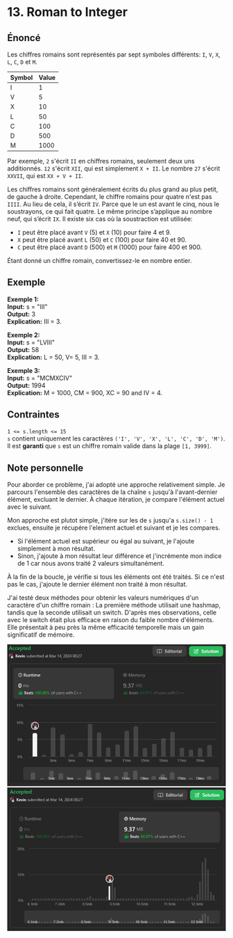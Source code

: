 # 13. Roman to Integer

## Énoncé

Les chiffres romains sont représentés par sept symboles différents: `I`, `V`, `X`, `L`, `C`, `D` et `M`.

| **Symbol** | **Value** |
| ---------- | --------- |
| I          | 1         |
| V          | 5         |
| X          | 10        |
| L          | 50        |
| C          | 100       |
| D          | 500       |
| M          | 1000      |

Par exemple, `2` s'écrit `II` en chiffres romains, seulement deux uns additionnés. `12` s'écrit `XII`, qui est simplement `X + II`. Le nombre `27` s'écrit `XXVII`, qui est `XX + V + II`.

Les chiffres romains sont généralement écrits du plus grand au plus petit, de gauche à droite. Cependant, le chiffre romains pour quatre n'est pas `IIII`. Au lieu de cela, il s’écrit `IV`. Parce que le un est avant le cinq, nous le soustrayons, ce qui fait quatre. Le même principe s’applique au nombre neuf, qui s’écrit `IX`. Il existe six cas où la soustraction est utilisée:

- `I` peut être placé avant `V` (5) et `X` (10) pour faire 4 et 9.
- `X` peut être placé avant `L` (50) et `C` (100) pour faire 40 et 90.
- `C` peut être placé avant `D` (500) et `M` (1000) pour faire 400 et 900.

Étant donné un chiffre romain, convertissez-le en nombre entier.

## Exemple

**Exemple 1:**  
**Input:** s = "III"  
**Output:** 3  
**Explication:** III = 3.

**Exemple 2:**  
**Input:** s = "LVIII"  
**Output:** 58  
**Explication:** L = 50, V= 5, III = 3.

**Exemple 3:**  
**Input:** s = "MCMXCIV"  
**Output:** 1994  
**Explication:** M = 1000, CM = 900, XC = 90 and IV = 4.

## Contraintes

`1 <= s.length <= 15`  
`s` contient uniquement les caractères `('I', 'V', 'X', 'L', 'C', 'D', 'M')`.  
Il est **garanti** que `s` est un chiffre romain valide dans la plage `[1, 3999]`.

## Note personnelle

Pour aborder ce problème, j'ai adopté une approche relativement simple. Je parcours l'ensemble des caractères de la chaîne `s` jusqu'à l'avant-dernier élément, excluant le dernier. À chaque itération, je compare l'élément actuel avec le suivant.

Mon approche est plutot simple, j'itére sur les de `s` jusqu'a `s.size() - 1` exclues, ensuite je récupére l'element actuel et suivant et je les compares.

- Si l'élément actuel est supérieur ou égal au suivant, je l'ajoute simplement à mon résultat.
- Sinon, j'ajoute à mon résultat leur différence et j'incrémente mon indice de 1 car nous avons traité 2 valeurs simultanément.

À la fin de la boucle, je vérifie si tous les éléments ont été traités. Si ce n'est pas le cas, j'ajoute le dernier élément non traité à mon résultat.

J'ai testé deux méthodes pour obtenir les valeurs numériques d'un caractère d'un chiffre romain :
La première méthode utilisait une hashmap, tandis que la seconde utilisait un switch. D'après mes observations, celle avec le switch était plus efficace en raison du faible nombre d'éléments. Elle présentait à peu près la même efficacité temporelle mais un gain significatif de mémoire.

<img src="./imgs/runtime.png"/>
<img src="./imgs/memory.png"/>
